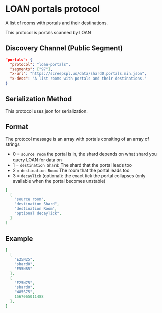 # LOAN portals protocol

A list of rooms with portals and their destinations.

This protocol is portals scanned by LOAN


## Discovery Channel (Public Segment)
```json
"portals": {
  "protocol": "loan-portals",
  "segments": ["97"],
  "x-url": "https://screepspl.us/data/shard0.portals.min.json",
  "x-desc": "A list rooms with portals and their destinations."
}
```


## Serialization Method

This protocol uses json for serialization.

## Format

The protocol message is an array with portals consiting of an array of strings
* 0 = `source room` the portal is in, the shard depends on what shard you query LOAN for data on
* 1 = `destination Shard`: The shard that the portal leads too
* 2 = `destination Room`: The room that the portal leads too
* 3 = `decayTick` (optional): the exact tick the portal collapses (only available when the portal becomes unstable)

```json
[
  [
    "source room",
    "destination Shard",
    "destination Room",
    "optional decayTick",
  ]
]
```


## Example

```json
[
  [
    "E25N25",
    "shard0",
    "E55N85"
  ],
  [
    "E25N75",
    "shard0",
    "W85S75",
    1567065011488
  ],
]
```
